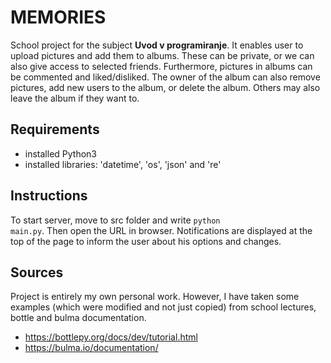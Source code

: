 # MEMORIES
School project for the subject __Uvod v programiranje__.
It enables user to upload pictures and add them to albums. These can be private, or we can also give access to selected friends.
Furthermore, pictures in albums can be commented and liked/disliked. The owner of the album can also remove pictures, add new users to the album, or delete the album.
Others may also leave the album if they want to.

## Requirements
* installed Python3
* installed libraries: 'datetime', 'os', 'json' and  're'

## Instructions
To start server, move to src folder and write <code>python main.py</code>. Then open the URL in browser.
Notifications are displayed at the top of the page to inform the user about his options and changes.

## Sources
Project is entirely my own personal work. However, I have taken some examples (which were modified and not just copied) from school lectures, bottle and bulma documentation.
* https://bottlepy.org/docs/dev/tutorial.html
* https://bulma.io/documentation/